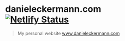 # danieleckermann.com [![Netlify Status](https://api.netlify.com/api/v1/badges/b72c913c-834f-46ce-9b71-6bb99e368270/deploy-status)](https://app.netlify.com/sites/nostalgic-meninsky-cb3f27/deploys)
> My personal website www.danieleckermann.com
